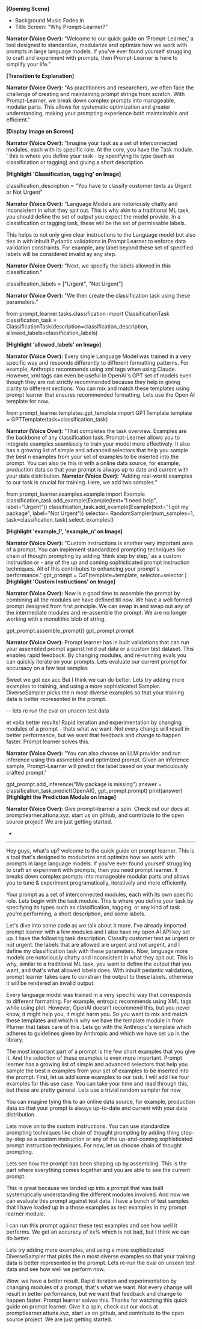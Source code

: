 
**[Opening Scene]**

- Background Music Fades In
- Title Screen: "Why Prompt-Learner?"

**Narrator (Voice Over):** "Welcome to our quick guide on 'Prompt-Learner,' a tool designed to standardize, modularize and optimize how we work with prompts in large language models. If you've ever found yourself struggling to craft and experiment with prompts, then Prompt-Learner is here to simplify your life."

**[Transition to Explanation]**

**Narrator (Voice Over):** "As practitioners and researchers, we often face the challenge of creating and maintaining prompt strings from scratch. With Prompt-Learner, we break down complex prompts into manageable, modular parts. This allows for systematic optimization and greater understanding, making your prompting experience both maintainable and efficient."

**[Display Image on Screen]**

**Narrator (Voice Over):** "Imagine your task as a set of interconnected modules, each with its specific role. At the core, you have the Task module. '
this is where you define your task - by specifying its type (such as classification or tagging) and
giving a short description.

**[Highlight 'Classification, tagging' on Image]**

classification_description = "You have to classify customer texts as Urgent or Not Urgent"


**Narrator (Voice Over):** "Language Models are notoriously chatty and inconsistent in what they spit out. This is why akin to a traditional ML task, you should define the set of output you expect the model provide. In a classification or tagging task, these will be the set of permissable labels.

This helps to not only give clear instructions to the Language model but also ties in with inbuilt Pydantic validations in Prompt Learner to enforce data validation constraints. For example, any label beyond these set of specified labels will be considered invalid ay any step.

**Narrator (Voice Over):** "Next, we specify the labels allowed in this classification."

classification_labels = ["Urgent", "Not Urgent"]


**Narrator (Voice Over):** "We then create the classification task using these parameters."

from prompt_learner.tasks.classification import ClassificationTask
classification_task = ClassificationTask(description=classification_description, allowed_labels=classification_labels)

**[Highlight 'allowed_labels' on Image]**

**Narrator (Voice Over):** Every single Language Model was trained in a very specific way and responds differently to different formatting patterns. For example, Anthropic recommends using xml tags when using Claude. However, xml tags can even be useful in OpenAI's GPT set of models even though they are not strictly recommended because they help in giving clarity to different sections. You can mix and match these templates using prompt learner that ensures recommended formatting.  Lets use the Open AI template for now. 

from prompt_learner.templates.gpt_template import GPTTemplate
template = GPTTemplate(task=classification_task)

**Narrator (Voice Over):** "That completes the task overview.
 Examples are the backbone of any classification task. Prompt-Learner allows you to integrate examples seamlessly to train your model more effectively. 
 It also has a growing list of simple and advanced selectors that help you sample the best n examples from your set of examples to be inserted into the prompt. 
 You can also tie this in with a online data source, for example, production data so that your prompt is always up to date and current with your data distribution.
**Narrator (Voice Over):** "Adding real-world examples to our task is crucial for training. Here, we add two samples."


from prompt_learner.examples.example import Example
classification_task.add_example(Example(text="I need help", label="Urgent"))
classification_task.add_example(Example(text="I got my package", label="Not Urgent"))
selector= RandomSampler(num_samples=1, task=classification_task).select_examples()

**[Highlight 'example_1', 'example_n' on Image]**



**Narrator (Voice Over):** "Custom instructions is another very important area of a prompt. You can implement standardized prompting techniques like chain of thought prompting by adding  'think step by step,'  as a custom instruction or - any of the up and coming sophisticated prompt instruction techniques. All of this contributes to enhancing your prompt's performance."
gpt_prompt = CoT(template=template, selector=selector )
**[Highlight 'Custom Instructions' on Image]**

**Narrator (Voice Over):**  Now is a good time to assemble the prompt by combining all the modules we have defined till now.  We have a well formed prompt designed from first principle. We can swap in and swap out any of the intermediate modules and re-assemble the prompt. We are no longer working with a monolithic blob of string.

gpt_prompt.assemble_prompt()
gpt_prompt.prompt

**Narrator (Voice Over):** Prompt learner has in built validations that can run your assembled prompt against held out data or a custom test dataset. This enables rapid feedback. By changing modules, and re-running evals you can quickly iterate on your prompts. Lets evaluate our current prompt for accuraacy on a few test samples

Sweet we got xxx acc
But I think we can do better.
Lets try adding more examples to training, and using a more sophisticated Sampler. DiverseSampler picks the n most diverse examples so that your training data is better represented in the prompt. 

--
lets re run the eval on unseen test data

et voila better results!
Rapid iteration and experimentation by changing modules of a prompt - thats what we want. Not every change will result in better performance, but we want that feedback and change to happen faster. Prompt learner solves this.

**Narrator (Voice Over):** "You can also choose an LLM provider and run inference using this assmebled and optimized prompt. Given an inference sample, Prompt-Learner will predict the label based on your meticulously crafted prompt."

gpt_prompt.add_inference("My package is missing")
answer = classification_task.predict(OpenAI(), gpt_prompt.prompt)
print(answer)
**[Highlight the Prediction Module on Image]**

**Narrator (Voice Over):** Give prompt-learner a spin. Check out our docs at promptlearner.attuna.xyz. start us on github, and contribute to the open source project! We are just getting started.

-



---


Hey guys, what's up?  welcome to the quick guide on prompt learner. This is a tool that's designed to modularize and optimize how we work with prompts in large language models.
If you've ever found yourself struggling to craft an experiment with prompts, then you need prompt learner. It breaks down complex prompts into manageable modular parts and allows you to tune & experiment programatically, iteratively and more efficiently.


Your prompt as a set of interconnected modules, each with its own specific role.
Lets begin with the task module. This is where you define your task by specifying its types such as classification, tagging, or any kind of task you're performing, a short description, and some labels.


Let's dive into some code as we talk about it more. I've already imported prompt learner with a few modules and I also have my open AI API key set up.
I have the following task description. Classify customer text as urgent or not urgent. the labels that are allowed are urgent and not urgent, and I define my classification task with these parameters.
Now, language more models are notoriously chatty and inconsistent in what they spit out. This is why, similar to a traditional ML task, you want to define the output that you want, and that's what allowed labels does.
With inbuilt pedantic validations, prompt learner takes care to constrain the output to these labels, otherwise it will be rendered an invalid output.


Every language model was trained in a very specific way that corresponds to different formatting.
For example, entropic recommends using XML tags while using plot. However, OpenAI doesn't recommend this, but you never know, it might help you, it might harm you.
So you want to mix and match these templates and which is why we have the template module in from Plurner that takes care of this.
Lets go with the Anthropic's  template which adheres to guidelines given by Anthropic and which we have set up in the library.


The most important part of a prompt is the few short examples that you give it. And the selection of these examples is even more important. Prompt learner has a growing list of simple and advanced selectors that help you sample the best n examples from your set of examples to be inserted into the prompt.
First, let us add some examples to our task. I will add like four examples for this use case.
You can take your time and read through this, but these are pretty general. 
Lets use a trivial random sampler for now

You can imagine tying this to an online data source, for example, production data so that your prompt is always up-to-date and current with your data distribution.



Lets move on to the custom instructions.
You can use standardize prompting techniques like chain of thought prompting by adding thing step-by-step as a custom instruction or any of the up-and-coming sophisticated prompt instruction techniques.
For now, let us choose chain of thought prompting. 

Lets see how the prompt has been shaping up by assembling. This is the part where everything comes together and you are able to see the current prompt.

This is great because we landed up into a prompt that was built systematically understanding the different modules involved.
And now we can evaluate this prompt against test data. I have a bunch of test samples that I have loaded up in a those examples as test examples in my prompt learner module.


I can run this prompt against these test examples and see how well it performs. We get an accuracy of xx% which is not bad, but I think we can do better.

Lets try adding more examples, and using a more sophisticated DiverseSampler that picks the n most diverse examples so that your training data is better represented in the prompt.
Lets re-run the eval on unseen test data and see how well we perform now.


Wow, we have a better result. Rapid iteration and experimentation by changing modules of a prompt, that's what we want. Not every change will result in better performance, but we want that feedback and change to happen faster. Prompt learner solves this.
Thanks for watching this quick guide on prompt learner. Give it a spin, check out our docs at promptlearner.attuna.xyz, start us on github, and contribute to the open source project. We are just getting started.
